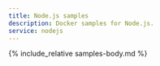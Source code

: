 ```yaml
---
title: Node.js samples
description: Docker samples for Node.js.
service: nodejs
---
```



{% include_relative samples-body.md %}